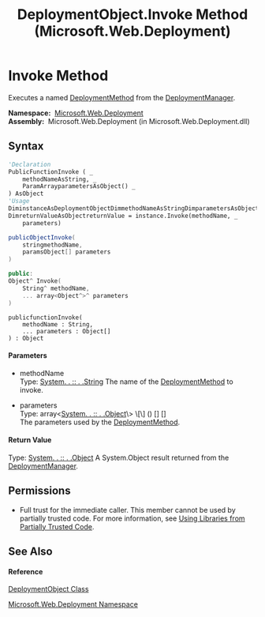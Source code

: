 ﻿---
title: DeploymentObject.Invoke Method  (Microsoft.Web.Deployment)
TOCTitle: Invoke Method
ms:assetid: M:Microsoft.Web.Deployment.DeploymentObject.Invoke(System.String,System.Object[])
ms:mtpsurl: https://msdn.microsoft.com/en-us/library/microsoft.web.deployment.deploymentobject.invoke(v=VS.90)
ms:contentKeyID: 20208703
ms.date: 05/02/2012
mtps_version: v=VS.90
f1_keywords:
- Microsoft.Web.Deployment.DeploymentObject.Invoke
dev_langs:
- CSharp
- JScript
- VB
- c++
api_location:
- Microsoft.Web.Deployment.dll
api_name:
- Microsoft.Web.Deployment.DeploymentObject.Invoke
api_type:
- Managed
topic_type:
- apiref
- kbSyntax
product_family_name: VS
ROBOTS: INDEX,FOLLOW
---

# Invoke Method

Executes a named [DeploymentMethod](deploymentmethod-class-microsoft-web-deployment.md) from the [DeploymentManager](deploymentmanager-class-microsoft-web-deployment.md).

**Namespace:**  [Microsoft.Web.Deployment](microsoft-web-deployment-namespace.md)  
**Assembly:**  Microsoft.Web.Deployment (in Microsoft.Web.Deployment.dll)

## Syntax

``` vb
'Declaration
PublicFunctionInvoke ( _
    methodNameAsString, _
    ParamArrayparametersAsObject() _
) AsObject
'Usage
DiminstanceAsDeploymentObjectDimmethodNameAsStringDimparametersAsObject()
DimreturnValueAsObjectreturnValue = instance.Invoke(methodName, _
    parameters)
```

``` csharp
publicObjectInvoke(
    stringmethodName,
    paramsObject[] parameters
)
```

``` c++
public:
Object^ Invoke(
    String^ methodName, 
    ... array<Object^>^ parameters
)
```

``` jscript
publicfunctionInvoke(
    methodName : String, 
    ... parameters : Object[]
) : Object
```

#### Parameters

  - methodName  
    Type: [System. . :: . .String](https://msdn.microsoft.com/en-us/library/s1wwdcbf\(v=vs.90\))  
    The name of the [DeploymentMethod](deploymentmethod-class-microsoft-web-deployment.md) to invoke.  

<!-- end list -->

  - parameters  
    Type: array\<[System. . :: . .Object](https://msdn.microsoft.com/en-us/library/e5kfa45b\(v=vs.90\))\> \[\] () \[\] \[\]  
    The parameters used by the [DeploymentMethod](deploymentmethod-class-microsoft-web-deployment.md).  

#### Return Value

Type: [System. . :: . .Object](https://msdn.microsoft.com/en-us/library/e5kfa45b\(v=vs.90\))  
A System.Object result returned from the [DeploymentManager](deploymentmanager-class-microsoft-web-deployment.md).  

## Permissions

  - Full trust for the immediate caller. This member cannot be used by partially trusted code. For more information, see [Using Libraries from Partially Trusted Code](https://msdn.microsoft.com/en-us/library/8skskf63\(v=vs.90\)).

## See Also

#### Reference

[DeploymentObject Class](deploymentobject-class-microsoft-web-deployment.md)

[Microsoft.Web.Deployment Namespace](microsoft-web-deployment-namespace.md)

